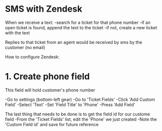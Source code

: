 # SMS with Zendesk

When we receive a text:
-search for a ticket for that phone number
-if an open ticket is found, append the text to the ticket
-if not, create a new ticket with the text

Replies to that ticket from an agent would be received by sms by the customer (no email)

How to configure Zendesk:

# 1. Create phone field
This field will hold customer's phone number

-Go to settings (bottom-left gear)
-Go to 'Ticket Fields'
-Click 'Add Custom Field'
-Select 'Text'
-Set 'Field Title' to 'Phone'
-Press 'Add Field'

The last thing that needs to be done is to get the field id for our custome field
-From the 'Ticket Fields' list, edit the 'Phone' we just created
-Note the 'Custom Field id' and save for future reference
